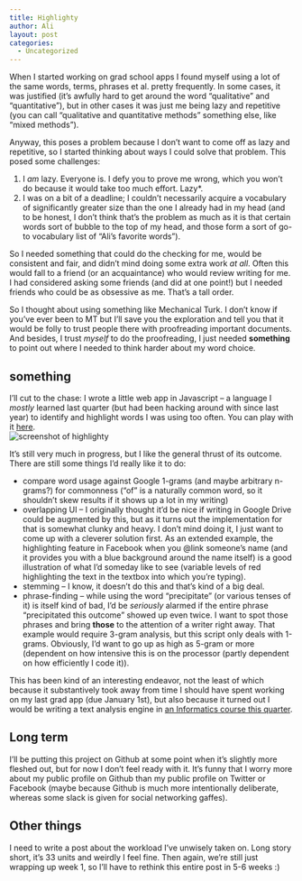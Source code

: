 ```yaml
---
title: Highlighty
author: Ali
layout: post
categories:
  - Uncategorized
---
```

When I started working on grad school apps I found myself using a lot of the same words, terms, phrases et al. pretty frequently. In some cases, it was justified (it&#8217;s awfully hard to get around the word &#8220;qualitative&#8221; and &#8220;quantitative&#8221;), but in other cases it was just me being lazy and repetitive (you can call &#8220;qualitative and quantitative methods&#8221; something else, like &#8220;mixed methods&#8221;).

Anyway, this poses a problem because I don&#8217;t want to come off as lazy and repetitive, so I started thinking about ways I could solve that problem. This posed some challenges:

1.  I *am* lazy. Everyone is. I defy you to prove me wrong, which you won&#8217;t do because it would take too much effort. Lazy*.
2.  I was on a bit of a deadline; I couldn&#8217;t necessarily acquire a vocabulary of significantly greater size than the one I already had in my head (and to be honest, I don&#8217;t think that&#8217;s the problem as much as it is that certain words sort of bubble to the top of my head, and those form a sort of go-to vocabulary list of &#8220;Ali&#8217;s favorite words&#8221;).

So I needed something that could do the checking for me, would be consistent and fair, and didn&#8217;t mind doing some extra work *at all*. Often this would fall to a friend (or an acquaintance) who would review writing for me. I had considered asking some friends (and did at one point!) but I needed friends who could be as obsessive as me. That&#8217;s a tall order.

So I thought about using something like Mechanical Turk. I don&#8217;t know if you&#8217;ve ever been to MT but I&#8217;ll save you the exploration and tell you that it would be folly to trust people there with proofreading important documents. And besides, I trust *myself* to do the proofreading, I just needed **something** to point out where I needed to think harder about my word choice.

## something

I&#8217;ll cut to the chase: I wrote a little web app in Javascript &#8211; a language I *mostly* learned last quarter (but had been hacking around with since last year) to identify and highlight words I was using too often. You can play with it [here][1].  
![screenshot of highlighty][2]

It&#8217;s still very much in progress, but I like the general thrust of its outcome. There are still some things I&#8217;d really like it to do:

*   compare word usage against Google 1-grams (and maybe arbitrary n-grams?) for commonness (&#8220;of&#8221; is a naturally common word, so it shouldn&#8217;t skew results if it shows up a lot in my writing)
*   overlapping UI &#8211; I originally thought it&#8217;d be nice if writing in Google Drive could be augmented by this, but as it turns out the implementation for that is somewhat clunky and heavy. I don&#8217;t mind doing it, I just want to come up with a cleverer solution first. As an extended example, the highlighting feature in Facebook when you @link someone&#8217;s name (and it provides you with a blue background around the name itself) is a good illustration of what I&#8217;d someday like to see (variable levels of red highlighting the text in the textbox into which you&#8217;re typing).
*   stemming &#8211; I know, it doesn&#8217;t do this and that&#8217;s kind of a big deal.
*   phrase-finding &#8211; while using the word &#8220;precipitate&#8221; (or various tenses of it) is itself kind of bad, I&#8217;d be *seriously* alarmed if the entire phrase &#8220;precipitated this outcome&#8221; showed up even twice. I want to spot those phrases and bring **those** to the attention of a writer right away. That example would require 3-gram analysis, but this script only deals with 1-grams. Obviously, I&#8217;d want to go up as high as 5-gram or more (dependent on how intensive this is on the processor (partly dependent on how efficiently I code it)).

This has been kind of an interesting endeavor, not the least of which because it substantively took away from time I should have spent working on my last grad app (due January 1st), but also because it turned out I would be writing a text analysis engine in [an Informatics course this quarter][3].

## Long term

I&#8217;ll be putting this project on Github at some point when it&#8217;s slightly more fleshed out, but for now I don&#8217;t feel ready with it. It&#8217;s funny that I worry more about my public profile on Github than my public profile on Twitter or Facebook (maybe because Github is much more intentionally deliberate, whereas some slack is given for social networking gaffes).

## Other things

I need to write a post about the workload I&#8217;ve unwisely taken on. Long story short, it&#8217;s 33 units and weirdly I feel fine. Then again, we&#8217;re still just wrapping up week 1, so I&#8217;ll have to rethink this entire post in 5-6 weeks :)

 [1]: http://ali-alkhatib.com/projects/highlighty
 [2]: http://ali-alkhatib.com/projects/highlighty/thumb.png
 [3]: http://www.ics.uci.edu/~djp3/classes/2014_01_INF141/structure.html
